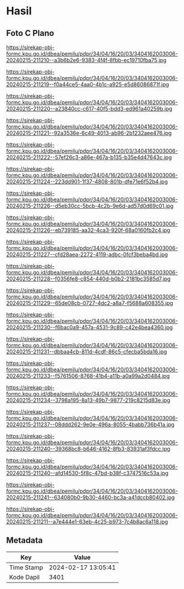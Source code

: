 # Hasil

## Foto C Plano

https://sirekap-obj-formc.kpu.go.id/dbea/pemilu/pdpr/34/04/16/20/03/3404162003006-20240215-211210--a3b6b2e6-9383-4f4f-8fbb-ec19710fba75.jpg

https://sirekap-obj-formc.kpu.go.id/dbea/pemilu/pdpr/34/04/16/20/03/3404162003006-20240215-211219--f0a44ce5-4aa0-4b1c-a925-e5d86086871f.jpg

https://sirekap-obj-formc.kpu.go.id/dbea/pemilu/pdpr/34/04/16/20/03/3404162003006-20240215-211220--a23840cc-c617-40f5-bdd3-ed961a40259b.jpg

https://sirekap-obj-formc.kpu.go.id/dbea/pemilu/pdpr/34/04/16/20/03/3404162003006-20240215-211221--92a3536e-6c49-4013-ab96-2b1232aee476.jpg

https://sirekap-obj-formc.kpu.go.id/dbea/pemilu/pdpr/34/04/16/20/03/3404162003006-20240215-211222--57ef26c3-a86e-467a-b135-b35e4d47643c.jpg

https://sirekap-obj-formc.kpu.go.id/dbea/pemilu/pdpr/34/04/16/20/03/3404162003006-20240215-211224--223dd901-1f37-4808-801b-dfe71e6f52b4.jpg

https://sirekap-obj-formc.kpu.go.id/dbea/pemilu/pdpr/34/04/16/20/03/3404162003006-20240215-211226--d5eb30cc-5bcb-4c2b-9e6d-ad57d0d69c01.jpg

https://sirekap-obj-formc.kpu.go.id/dbea/pemilu/pdpr/34/04/16/20/03/3404162003006-20240215-211226--eb739185-aa32-4ca3-920f-68a0160fb2c4.jpg

https://sirekap-obj-formc.kpu.go.id/dbea/pemilu/pdpr/34/04/16/20/03/3404162003006-20240215-211227--cfd28aea-2272-4119-adbc-0fcf3beba4bd.jpg

https://sirekap-obj-formc.kpu.go.id/dbea/pemilu/pdpr/34/04/16/20/03/3404162003006-20240215-211228--f0356fe8-c854-440d-b0b2-2181bc3585d7.jpg

https://sirekap-obj-formc.kpu.go.id/dbea/pemilu/pdpr/34/04/16/20/03/3404162003006-20240215-211229--65de08cb-0727-4dc2-a8a7-f5688a608355.jpg

https://sirekap-obj-formc.kpu.go.id/dbea/pemilu/pdpr/34/04/16/20/03/3404162003006-20240215-211230--f6bac0a9-457a-4531-9c89-c42e4bea4360.jpg

https://sirekap-obj-formc.kpu.go.id/dbea/pemilu/pdpr/34/04/16/20/03/3404162003006-20240215-211231--dbbaa4cb-811d-4cdf-86c5-cfecba5bda16.jpg

https://sirekap-obj-formc.kpu.go.id/dbea/pemilu/pdpr/34/04/16/20/03/3404162003006-20240215-211233--f5761506-8768-41b4-a11b-a0a99a2d0484.jpg

https://sirekap-obj-formc.kpu.go.id/dbea/pemilu/pdpr/34/04/16/20/03/3404162003006-20240215-211234--3798a195-8a13-49b7-9877-219c8215d83e.jpg

https://sirekap-obj-formc.kpu.go.id/dbea/pemilu/pdpr/34/04/16/20/03/3404162003006-20240215-211237--08ddd262-9e0e-496a-8055-4babb736b41a.jpg

https://sirekap-obj-formc.kpu.go.id/dbea/pemilu/pdpr/34/04/16/20/03/3404162003006-20240215-211240--39368bc8-b646-4162-8fb3-83931af3fdcc.jpg

https://sirekap-obj-formc.kpu.go.id/dbea/pemilu/pdpr/34/04/16/20/03/3404162003006-20240215-211240--afd14530-5f8c-47bd-b38f-c3747516c53a.jpg

https://sirekap-obj-formc.kpu.go.id/dbea/pemilu/pdpr/34/04/16/20/03/3404162003006-20240215-211241--634080b0-9b30-4460-bc3a-a41dccb80402.jpg

https://sirekap-obj-formc.kpu.go.id/dbea/pemilu/pdpr/34/04/16/20/03/3404162003006-20240215-211211--a7e444e1-63eb-4c25-b973-7c4b8ac6a118.jpg


## Metadata

| Key        | Value               |
| ---------- | ------------------- |
| Time Stamp | 2024-02-17 13:05:41 |
| Kode Dapil | 3401                |



